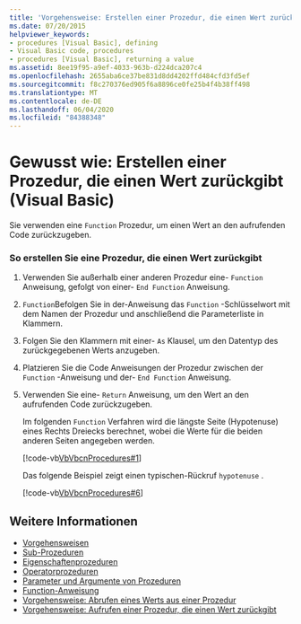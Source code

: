 ```yaml
---
title: 'Vorgehensweise: Erstellen einer Prozedur, die einen Wert zurückgibt'
ms.date: 07/20/2015
helpviewer_keywords:
- procedures [Visual Basic], defining
- Visual Basic code, procedures
- procedures [Visual Basic], returning a value
ms.assetid: 8ee19f95-a9ef-4033-963b-d224dca207c4
ms.openlocfilehash: 2655aba6ce37be831d8dd4202ffd484cfd3fd5ef
ms.sourcegitcommit: f8c270376ed905f6a8896ce0fe25b4f4b38ff498
ms.translationtype: MT
ms.contentlocale: de-DE
ms.lasthandoff: 06/04/2020
ms.locfileid: "84388348"
---
```

# <a name="how-to-create-a-procedure-that-returns-a-value-visual-basic"></a>Gewusst wie: Erstellen einer Prozedur, die einen Wert zurückgibt (Visual Basic)
Sie verwenden eine `Function` Prozedur, um einen Wert an den aufrufenden Code zurückzugeben.  
  
### <a name="to-create-a-procedure-that-returns-a-value"></a>So erstellen Sie eine Prozedur, die einen Wert zurückgibt  
  
1. Verwenden Sie außerhalb einer anderen Prozedur eine- `Function` Anweisung, gefolgt von einer- `End Function` Anweisung.  
  
2. `Function`Befolgen Sie in der-Anweisung das `Function` -Schlüsselwort mit dem Namen der Prozedur und anschließend die Parameterliste in Klammern.  
  
3. Folgen Sie den Klammern mit einer- `As` Klausel, um den Datentyp des zurückgegebenen Werts anzugeben.  
  
4. Platzieren Sie die Code Anweisungen der Prozedur zwischen der `Function` -Anweisung und der- `End Function` Anweisung.  
  
5. Verwenden Sie eine- `Return` Anweisung, um den Wert an den aufrufenden Code zurückzugeben.  
  
     Im folgenden `Function` Verfahren wird die längste Seite (Hypotenuse) eines Rechts Dreiecks berechnet, wobei die Werte für die beiden anderen Seiten angegeben werden.  
  
     [!code-vb[VbVbcnProcedures#1](~/samples/snippets/visualbasic/VS_Snippets_VBCSharp/VbVbcnProcedures/VB/Class1.vb#1)]  
  
     Das folgende Beispiel zeigt einen typischen-Rückruf `hypotenuse` .  
  
     [!code-vb[VbVbcnProcedures#6](~/samples/snippets/visualbasic/VS_Snippets_VBCSharp/VbVbcnProcedures/VB/Class1.vb#6)]  
  
## <a name="see-also"></a>Weitere Informationen

- [Vorgehensweisen](./index.md)
- [Sub-Prozeduren](./sub-procedures.md)
- [Eigenschaftenprozeduren](./property-procedures.md)
- [Operatorprozeduren](./operator-procedures.md)
- [Parameter und Argumente von Prozeduren](./procedure-parameters-and-arguments.md)
- [Function-Anweisung](../../../language-reference/statements/function-statement.md)
- [Vorgehensweise: Abrufen eines Werts aus einer Prozedur](./how-to-return-a-value-from-a-procedure.md)
- [Vorgehensweise: Aufrufen einer Prozedur, die einen Wert zurückgibt](./how-to-call-a-procedure-that-returns-a-value.md)

